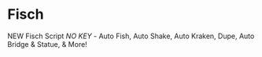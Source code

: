 # Fisch
NEW Fisch Script *NO KEY* - Auto Fish, Auto Shake, Auto Kraken, Dupe, Auto Bridge &amp; Statue, &amp; More!
